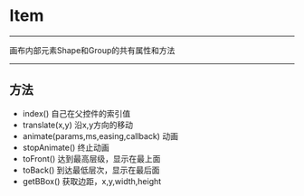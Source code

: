 # Item

---

画布内部元素Shape和Group的共有属性和方法

---

## 方法

* index() 自己在父控件的索引值
* translate(x,y) 沿x,y方向的移动
* animate(params,ms,easing,callback) 动画
* stopAnimate() 终止动画
* toFront() 达到最高层级，显示在最上面
* toBack() 到达最低层次，显示在最后面
* getBBox() 获取边距，x,y,width,height

